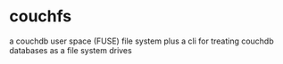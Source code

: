 # couchfs
a couchdb user space (FUSE) file system plus a cli for treating couchdb databases as a file system drives
